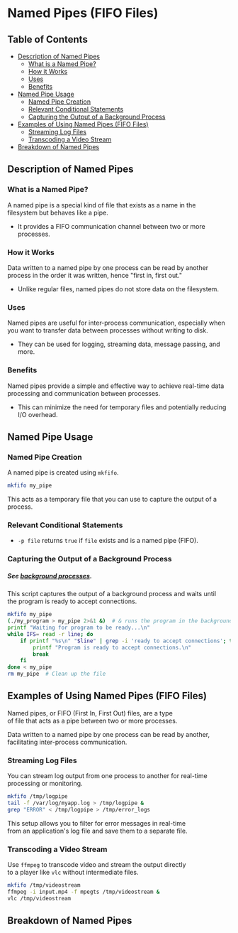 
# Named Pipes (FIFO Files)  

## Table of Contents
* [Description of Named Pipes](#description-of-named-pipes) 
    * [What is a Named Pipe?](#what-is-a-named-pipe) 
    * [How it Works](#how-it-works) 
    * [Uses](#uses) 
    * [Benefits](#benefits) 
* [Named Pipe Usage](#named-pipe-usage) 
    * [Named Pipe Creation](#named-pipe-creation) 
    * [Relevant Conditional Statements](#relevant-conditional-statements) 
    * [Capturing the Output of a Background Process](#capturing-the-output-of-a-background-process) 
* [Examples of Using Named Pipes (FIFO Files)](#examples-of-using-named-pipes-fifo-files) 
    * [Streaming Log Files](#streaming-log-files) 
    * [Transcoding a Video Stream](#transcoding-a-video-stream) 
* [Breakdown of Named Pipes](#breakdown-of-named-pipes) 


## Description of Named Pipes  
### What is a Named Pipe?  
A named pipe is a special kind of file that exists as a name in the  
filesystem but behaves like a pipe.  
* It provides a FIFO communication channel between two or more processes.  

### How it Works  
Data written to a named pipe by one process can be read by another  
process in the order it was written, hence "first in, first out."  
* Unlike regular files, named pipes do not store data on the filesystem.  

### Uses  
Named pipes are useful for inter-process communication, especially when  
you want to transfer data between processes without writing to disk.  
* They can be used for logging, streaming data, message passing, and more.  

### Benefits  
Named pipes provide a simple and effective way to achieve real-time data  
processing and communication between processes. 
* This can minimize the need for temporary files and potentially reducing I/O overhead.  

## Named Pipe Usage  
### Named Pipe Creation  
A named pipe is created using `mkfifo`.  
```bash  
mkfifo my_pipe  
```
This acts as a temporary file that you can use to capture the output of a process.  


### Relevant Conditional Statements  
* `-p file` returns `true` if `file` exists and is a named pipe (FIFO).  


### Capturing the Output of a Background Process  
##### See [background processes](./background_processes.md).  
This script captures the output of a background process and waits until  
the program is ready to accept connections.  
```bash  
mkfifo my_pipe  
(./my_program > my_pipe 2>&1 &)  # & runs the program in the background  
printf "Waiting for program to be ready...\n"  
while IFS= read -r line; do  
    if printf "%s\n" "$line" | grep -i 'ready to accept connections'; then  
        printf "Program is ready to accept connections.\n"  
        break  
    fi  
done < my_pipe  
rm my_pipe  # Clean up the file  
```

## Examples of Using Named Pipes (FIFO Files)  

Named pipes, or FIFO (First In, First Out) files, are a type  
of file that acts as a pipe between two or more processes.  
 
Data written to a named pipe by one process can be read by 
another, facilitating inter-process communication.  


### Streaming Log Files  
You can stream log output from one process to another for real-time processing or monitoring.  
 
```bash  
mkfifo /tmp/logpipe  
tail -f /var/log/myapp.log > /tmp/logpipe &  
grep "ERROR" < /tmp/logpipe > /tmp/error_logs  
```
This setup allows you to filter for error messages in real-time  
from an application's log file and save them to a separate file.  


### Transcoding a Video Stream  

Use `ffmpeg` to transcode video and stream the output directly  
to a player like `vlc` without intermediate files.  

```bash  
mkfifo /tmp/videostream  
ffmpeg -i input.mp4 -f mpegts /tmp/videostream &  
vlc /tmp/videostream  
```

## Breakdown of Named Pipes  


